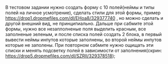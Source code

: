 В тестовом задании нужно создать форму с 10 полей(неймы и типы полей на личное усмотрение), сделать стили для этой формы, пример https://drop1.dropmefiles.com/dl/EHoa8/329377740 , но можно сделать и другой внешний вид, не принципиально. Дальше при сабмите этой формы, нужно все незаплолненые поля выделить красным, все заполненые зеленым, и после списка полей создать 2 блока, в первый вывести неймы инпутов которые заполнены, во второй неймы инпутов которые не заполены. При повторном сабмите нужно ощищать эти списки и менять подсветку полей в зависимости от заполнения(скрин: https://drop5.dropmefiles.com/dl/SZRIl/329378518);
